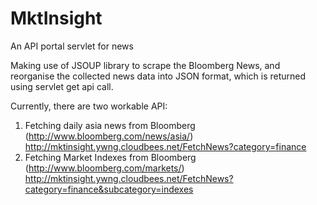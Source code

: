 MktInsight
==========

An API portal servlet for news 

Making use of JSOUP library to scrape the Bloomberg News, and reorganise the collected news data into JSON format, which is returned using servlet get api call.

Currently, there are two workable API:
1) Fetching daily asia news from Bloomberg (http://www.bloomberg.com/news/asia/)
http://mktinsight.ywng.cloudbees.net/FetchNews?category=finance
2) Fetching Market Indexes from Bloomberg (http://www.bloomberg.com/markets/)
http://mktinsight.ywng.cloudbees.net/FetchNews?category=finance&subcategory=indexes
